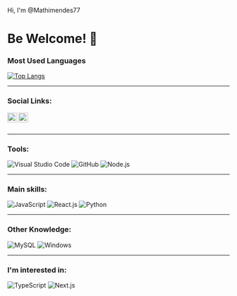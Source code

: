 

Hi, I'm @Mathimendes77

# Be Welcome! 👋

### Most Used Languages

[![Top Langs](https://github-readme-stats.vercel.app/api/top-langs/?username=Mathimendes77&layout=compact&theme=dark)](https://github.com/anuraghazra/github-readme-stats)

---

### Social Links:

[<img align="left" alt="Mathimendes77 | Instagram" width="22px" src="https://cdn.jsdelivr.net/npm/simple-icons@v3/icons/instagram.svg" />](https://www.instagram.com/mathimendes77)
[<img align="left" alt="Mathimendes77 | LinkedIn" width="22px" src="https://cdn.jsdelivr.net/npm/simple-icons@v3/icons/linkedin.svg" />](https://www.linkedin.com/in/matheus-mendes-92a08823b/)

<br>
<br>

---

### Tools:

<p>
  <img alt="Visual Studio Code" src="https://img.shields.io/badge/VS%20Code-007ACC?style=for-the-badge&logo=visual-studio-code&logoColor=white">
  <img alt="GitHub" src="https://img.shields.io/badge/GitHub-100000?style=for-the-badge&logo=github&logoColor=white">
  <img alt="Node.js" src="https://img.shields.io/badge/Node.js-43853D?style=for-the-badge&logo=node.js&logoColor=white">
</p>

---

### Main skills:

<p>
  <img alt="JavaScript" src="https://img.shields.io/badge/JavaScript-F7DF1E?style=for-the-badge&logo=javascript&logoColor=black">
  <img alt="React.js" src="https://img.shields.io/badge/React-20232A?style=for-the-badge&logo=react&logoColor=61DAFB">
  <img alt="Python" src="https://img.shields.io/badge/Python-3776AB?style=for-the-badge&logo=python&logoColor=white">
</p>

---

### Other Knowledge:

<p>
  <img alt="MySQL" src="https://img.shields.io/badge/MySQL-00000F?style=for-the-badge&logo=mysql&logoColor=white">
  <img alt="Windows" src="https://img.shields.io/badge/Windows-0078D6?style=for-the-badge&logo=windows&logoColor=white">
</p>

---

### I'm interested in:

<p>
  <img alt="TypeScript" src="https://img.shields.io/badge/TypeScript-007ACC?style=for-the-badge&logo=typescript&logoColor=white">
  <img alt="Next.js" src="https://img.shields.io/badge/Next.js-000000?style=for-the-badge&logo=next.js&logoColor=white">
</p>
